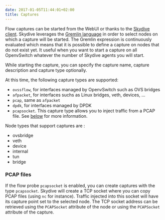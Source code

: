 ```yaml
---
date: 2017-01-05T11:44:01+02:00
title: Captures
---
```



Flow captures can be started from the WebUI or thanks to the [Skydive client](/getting-started/client).
Skydive leverages the [Gremlin language](/api/gremlin/) in order to select nodes on which a
capture will be started. The Gremlin expression is continuously evaluated which
means that it is possible to define a capture on nodes that do not exist yet.
It useful when you want to start a capture on all OpenvSwitch whatever the
number of Skydive agents you will start.

While starting the capture, you can specify the capture name,
capture description and capture type optionally.

At this time, the following capture types are supported:

* `ovssflow`, for interfaces managed by OpenvSwitch such as OVS bridges
* `afpacket`, for interfaces suchs as Linux bridges, veth, devices, ...
* `pcap`, same as `afpacket`
* `dpdk`, for interfaces managed by DPDK
* `pcapsocket`. This capture type allows you to inject traffic from a PCAP file.
  See [below](/api/captures#pcap-files) for more information.

Node types that support captures are :

* ovsbridge
* veth
* device
* internal
* tun
* bridge

### PCAP files

If the flow probe `pcapsocket` is enabled, you can create captures with the
type `pcapsocket`. Skydive will create a TCP socket where you can copy PCAP
files (using `nc` for instance). Traffic injected into this socket will have
its capture point set to the selected node. The TCP socket address can be
retrieved using the `PCAPSocket` attribute of the node or using the
`PCAPSocket` attribute of the capture.
